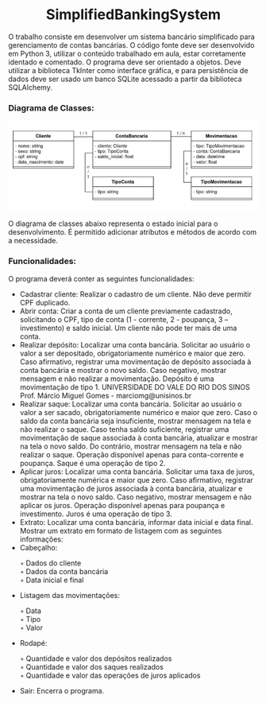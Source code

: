 <h1 align="center"> SimplifiedBankingSystem </h1>
<p> 
  O trabalho consiste em desenvolver um sistema bancário simplificado para gerenciamento de
contas bancárias. O código fonte deve ser desenvolvido em Python 3, utilizar o conteúdo
trabalhado em aula, estar corretamente identado e comentado. O programa deve ser orientado a
objetos. Deve utilizar a biblioteca TkInter como interface gráfica, e para persistência de dados
deve ser usado um banco SQLite acessado a partir da biblioteca SQLAlchemy.
</p>
<h3>Diagrama de Classes:</h3>
<img src="/DiagramaDeClasses.png">
<p>O diagrama de classes abaixo representa o estado inicial para o desenvolvimento. É permitido
adicionar atributos e métodos de acordo com a necessidade.</p>
<h3>Funcionalidades:</h3>
<p>O programa deverá conter as seguintes funcionalidades:</p>
<ul>
<li>Cadastrar cliente: Realizar o cadastro de um cliente. Não deve permitir CPF duplicado.</li>
<li>Abrir conta: Criar a conta de um cliente previamente cadastrado, solicitando o CPF, tipo de
conta (1 - corrente, 2 - poupança, 3 – investimento) e saldo inicial. Um cliente não pode ter
mais de uma conta.</li>
<li>Realizar depósito: Localizar uma conta bancária. Solicitar ao usuário o valor a ser
depositado, obrigatoriamente numérico e maior que zero. Caso afirmativo, registrar uma
movimentação de depósito associada à conta bancária e mostrar o novo saldo. Caso negativo,
mostrar mensagem e não realizar a movimentação. Depósito é uma movimentação de tipo 1.
UNIVERSIDADE DO VALE DO RIO DOS SINOS Prof. Márcio Miguel Gomes - marciomg@unisinos.br</li>
<li>Realizar saque: Localizar uma conta bancária. Solicitar ao usuário o valor a ser sacado,
obrigatoriamente numérico e maior que zero. Caso o saldo da conta bancária seja insuficiente,
mostrar mensagem na tela e não realizar o saque. Caso tenha saldo suficiente, registrar uma
movimentação de saque associada à conta bancária, atualizar e mostrar na tela o novo saldo.
Do contrário, mostrar mensagem na tela e não realizar o saque. Operação disponível apenas
para conta-corrente e poupança. Saque é uma operação de tipo 2.</li>
<li>Aplicar juros: Localizar uma conta bancária. Solicitar uma taxa de juros, obrigatoriamente
numérica e maior que zero. Caso afirmativo, registrar uma movimentação de juros associada
à conta bancária, atualizar e mostrar na tela o novo saldo. Caso negativo, mostrar mensagem
e não aplicar os juros. Operação disponível apenas para poupança e investimento. Juros é uma
operação de tipo 3.</li>
<li>Extrato: Localizar uma conta bancária, informar data inicial e data final. Mostrar um extrato
em formato de listagem com as seguintes informações:
<ul>
</ul>
<li>Cabeçalho:</li>
<p>◦ Dados do cliente<br>
◦ Dados da conta bancária<br>
◦ Data inicial e final</p>
<li>Listagem das movimentações:</li>
<p>◦ Data<br>
◦ Tipo<br>
◦ Valor</p>
<li>Rodapé:</li>
<p>◦ Quantidade e valor dos depósitos realizados <br>
◦ Quantidade e valor dos saques realizados<br>
◦ Quantidade e valor das operações de juros aplicados</p>
</li>
<li>Sair: Encerra o programa.</li>
</ul> 


